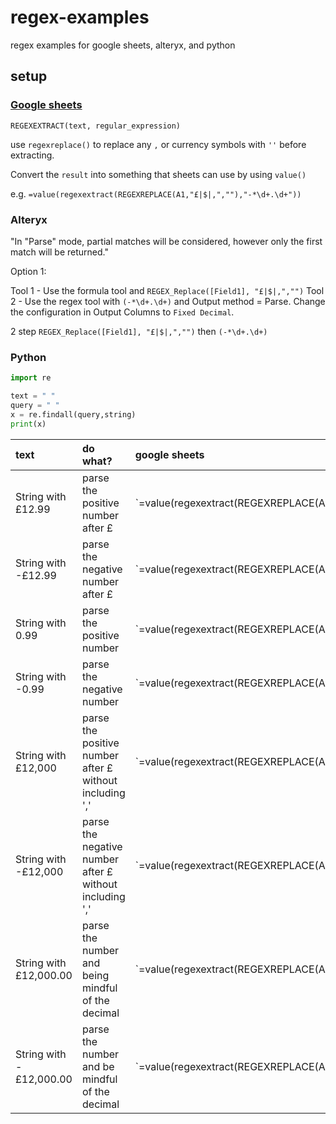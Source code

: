 # regex-examples
 regex examples for google sheets, alteryx, and python

## setup

### [Google sheets](https://support.google.com/docs/answer/3098244?hl=en)

`REGEXEXTRACT(text, regular_expression)`

use `regexreplace()` to replace any `,` or currency symbols with `''` before extracting.

Convert the `result` into something that sheets can use by using `value()`

e.g.
`=value(regexextract(REGEXREPLACE(A1,"£|$|,",""),"-*\d+.\d+"))`


### Alteryx

"In "Parse" mode, partial matches will be considered, however only the first match will be returned."

Option 1: 

Tool 1 - Use the formula tool and `REGEX_Replace([Field1], "£|$|,","")`
Tool 2 - Use the regex tool with `(-*\d+.\d+)` and Output method = Parse. Change the configuration in Output Columns to `Fixed Decimal`.

2 step `REGEX_Replace([Field1], "£|$|,","")` then `(-*\d+.\d+)` 
### Python

``` python
import re

text = " "
query = " "
x = re.findall(query,string)
print(x)

```

| text | do what? | google sheets | alteryx | python | result |
| :-- | :-- | :-- | :-- | :-- | :--|
| String with £12.99 | parse the positive number after £ | `=value(regexextract(REGEXREPLACE(A1,"£|$|,",""),"-*\d+.\d+"))` |  2 step `REGEX_Replace([Field1], "£|$|,","")` then `(-*\d+.\d+)` | | 12.99
| String with -£12.99 | parse the negative number after £ |`=value(regexextract(REGEXREPLACE(A1,"£|$|,",""),"-*\d+.\d+"))` | 2 step `REGEX_Replace([Field1], "£|$|,","")` then `(-*\d+.\d+)` | | 12.99
| String with 0.99 |  parse the positive number | `=value(regexextract(REGEXREPLACE(A1,"£|$|,",""),"-*\d+.\d+"))` | 2 step `REGEX_Replace([Field1], "£|$|,","")` then `(-*\d+.\d+)` | | 0.99
| String with -0.99 | parse the negative number |`=value(regexextract(REGEXREPLACE(A1,"£|$|,",""),"-*\d+.\d+"))` | 2 step `REGEX_Replace([Field1], "£|$|,","")` then `(-*\d+.\d+)`  | | -0.99
| String with £12,000 | parse the positive number after £ without including ',' | `=value(regexextract(REGEXREPLACE(A1,"£|$|,",""),"-*\d+.\d+"))` | 2 step `REGEX_Replace([Field1], "£|$|,","")` then `(-*\d+.\d+)`  | | 12000
| String with -£12,000 | parse the negative number after £ without including ',' | `=value(regexextract(REGEXREPLACE(A1,"£|$|,",""),"-*\d+.\d+"))` | 2 step `REGEX_Replace([Field1], "£|$|,","")` then `(-*\d+.\d+)` | | -12000
| String with £12,000.00 | parse the number and being mindful of the decimal | `=value(regexextract(REGEXREPLACE(A1,"£|$|,",""),"-*\d+.\d+"))` | 2 step `REGEX_Replace([Field1], "£|$|,","")` then `(-*\d+.\d+)`  | | 12000.00
| String with -£12,000.00 | parse the number and be mindful of the decimal | `=value(regexextract(REGEXREPLACE(A1,"£|$|,",""),"-*\d+.\d+"))` | 2 step `REGEX_Replace([Field1], "£|$|,","")` then `(-*\d+.\d+)`  | | -12000.00
